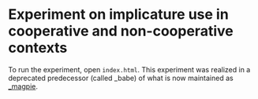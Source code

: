 # Experiment on implicature use in cooperative and non-cooperative contexts

To run the experiment, open `index.html`. This experiment was realized in a deprecated predecessor (called \_babe) of what is now maintained as [\_magpie](https://magpie-ea.github.io/magpie-site/index.html).
